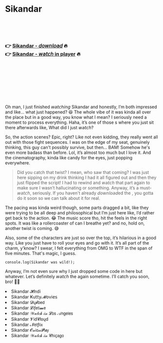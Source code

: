 <h1>Sikandar</h1>

<br><br><br>

<h3>👉 <a href="https://Dougs-snazopanes1985.github.io/clweevlvrd/">Sikandar - 𝘥𝘰𝘸𝘯𝘭𝘰𝘢𝘥</a> 🔥<br>
👉 <a href="https://Dougs-snazopanes1985.github.io/clweevlvrd/">Sikandar - 𝘸𝘢𝘵𝘤𝘩 in player</a> 🔥
</h3>



<br><br><br><br><br><br><br>


Oh man, I just finished 𝘸𝘢𝘵𝘤𝘩𝘪𝘯𝘨 Sikandar and honestly, I’m both impressed and like... what just happened? 😆 The whole vibe of it was kinda all over the place but in a good way, you know what I mean? I seriously need a moment to process everything. Haha, it’s one of those  s where you just sit there afterwards like, What did I just 𝘸𝘢𝘵𝘤𝘩?

So, the action scenes? Epic, right? Like not even kidding, they really went all out with those fight sequences. I was on the edge of my seat, genuinely thinking, this guy can't possibly survive, but then... BAM! Somehow he's even more badass than before. Lol, it’s almost too much but I love it. And the cinematography, kinda like candy for the eyes, just popping everywhere. 

> Did you catch that twist? I mean, who saw that coming? I was just here sipping on my drink thinking I had it all figured out and then they just flipped the script! I had to rewind and 𝘸𝘢𝘵𝘤𝘩 that part again to make sure I wasn’t hallucinating or something. Anyway, it’s a must-𝘸𝘢𝘵𝘤𝘩, seriously. If you haven't already 𝘥𝘰𝘸𝘯𝘭𝘰𝘢𝘥ed the  , you gotta do it soon so we can talk about it for real.

The pacing was kinda weird though, some parts dragged a bit, like they were trying to be all deep and philosophical but I’m just here like, I’d rather get back to the action. 😂 The music score tho, hit the feels in the right spots. It was like a rollercoaster of can I breathe yet? and no, hold on, another twist is coming. 😅

Also, some of the characters are just so over the top, it’s hilarious in a good way. Like you just have to roll your eyes and go with it. It’s all part of the charm, y’know? I swear, I felt everything from OMG to WTF in the span of five minutes. That's   magic, I guess.

```
console.log(Sikandar was wild!);
```

Anyway, I’m not even sure why I just dropped some code in here but whatever. Let’s definitely 𝘸𝘢𝘵𝘤𝘩 the   again sometime. I’ll catch you soon, bro! 🍿🤘

<li>Sikandar 𝓗𝗂𝗇ԁ𝗂</li>
<li>Sikandar Ҝ𝗎𝗍𝗍𝗒𝓜𝗈ν𝗂𝖾𝗌</li>
<li>Sikandar 𝓓ų𝓫𝖻𝖾𝖽</li>
<li>Sikandar 𝓛𝗂ƒ𝖾𝗍𝗂𝓶𝖾</li>
<li>Sikandar 𝒲𝒶𝓉𝒸𝒽 𝒾𝓃 𝓛𝗈𝗌 𝒜𝗇𝗀𝖾𝗅𝖾𝗌</li>
<li>Sikandar 𝓥𝗂ԁ𝓒𝗅𝗈ųԁ</li>
<li>Sikandar 𝓝𝖾𝗍ƒ𝗅𝗂𝗑</li>
<li>Sikandar 𝓞𝓃𝗂𝗈𝓃𝓟𝗅𝖆𝗒</li>
<li>Sikandar 𝒲𝒶𝓉𝒸𝒽 𝒾𝓃 𝓒𝗁𝗂ç𝖺𝗀𝗈</li>
